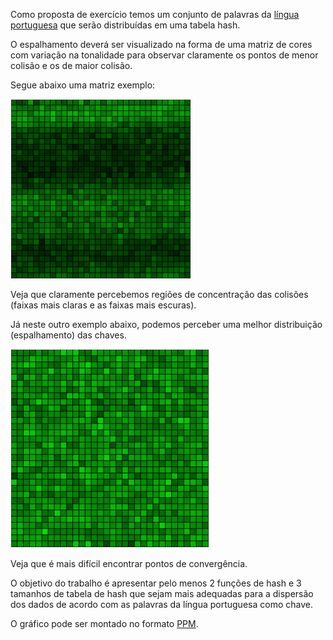 Como proposta de exercício temos um conjunto de palavras da [língua portuguesa](https://raw.githubusercontent.com/jppreti/EstruturaDadosC/master/datastructure/ListaDePalavrasPT.txt) que serão distribuídas em uma tabela hash.

O espalhamento deverá ser visualizado na forma de uma matriz de cores com variação na tonalidade para observar claramente os pontos de menor colisão e os de maior colisão.

Segue abaixo uma matriz exemplo:

![Espalhamento Ruim](https://github.com/jppreti/documents/blob/main/c/datastructure/images/GraficoEspalhamento1.png?raw=true)

Veja que claramente percebemos regiões de concentração das colisões (faixas mais claras e as faixas mais escuras).

Já neste outro exemplo abaixo, podemos perceber uma melhor distribuição (espalhamento) das chaves.

![Espalhamento Bom](https://github.com/jppreti/documents/blob/main/c/datastructure/images/GraficoEspalhamento2.png?raw=true)

Veja que é mais difícil encontrar pontos de convergência.

O objetivo do trabalho é apresentar pelo menos 2 funções de hash e 3 tamanhos de tabela de hash que sejam mais adequadas para a dispersão dos dados de acordo com as palavras da língua portuguesa como chave.

O gráfico pode ser montado no formato [PPM](https://en.wikipedia.org/wiki/Netpbm_format).
